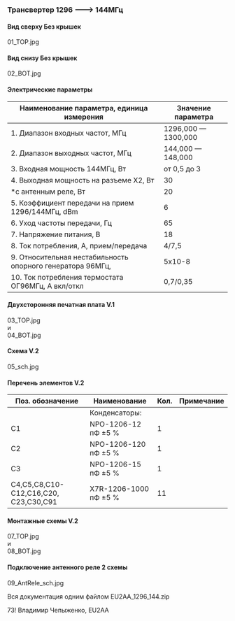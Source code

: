 ### Трансвертер 1296 ---> 144МГц
#### Вид сверху   Без крышек
01_TOP.jpg

#### Вид снизу   Без крышек   
02_BOT.jpg

#### Электрические параметры
| Наименование параметра, единица измерения				| Значение параметра | 
| ------------- | ------------- |
| 1. Диапазон входных частот, МГц						| 1296,000 — 1300,000 | 
| 2. Диапазон выходных частот, МГц						| 144,000 — 148,000 | 
| 3. Входная мощность 144МГц, Вт						| от 0,5 до 3 | 
| 4. Выходная мощность на разъеме Х2, Вт					| 30 | 
|*с антенным реле, Вт							| 20 | 
| 5. Коэффициент передачи на прием 1296/144МГц, dBm			| 6 | 
| 6. Уход частоты передачи, Гц							| 65 | 
| 7. Напряжение питания, В							| 18 | 
| 8. Ток потребления, А,  прием/передача					| 4/7,5 | 
| 9. Относительная нестабильность опорного генератора 96МГц, 	| 5х10-8 | 
| 10. Ток потребления термостата ОГ96МГц, А  вкл/откл			| 0,7/0,35 | 

#### Двухсторонняя печатная плата  V.1    
03_TOP.jpg  
и   
04_BOT.jpg

#### Схема V.2  
05_sch.jpg
#### Перечень элементов V.2   
|Поз. обозначение| Наименование | Кол.| Примечание|
| ------------- | ------------- | ------------- | ------------- |
| | Конденсаторы: | |
| C1| NPO-1206-12 пФ ±5 %| 1| | 
| C2| NPO-1206-120 пФ ±5 %| 1| 
| C3| NPO-1206-15 пФ ±5 %| 1| 
| C4,C5,C8,C10-C12,C16,C20, C23,C30,C91| X7R-1206-1000 пФ ±5 %| 11| 



#### Монтажные схемы V.2   
07_TOP.jpg  
и   
08_BOT.jpg

#### Подключение антенного реле    2 схемы  
09_AntRele_sch.jpg

Вся документация одним файлом 
EU2AA_1296_144.zip

73!
Владимир Чепыженко, EU2AA
### 
